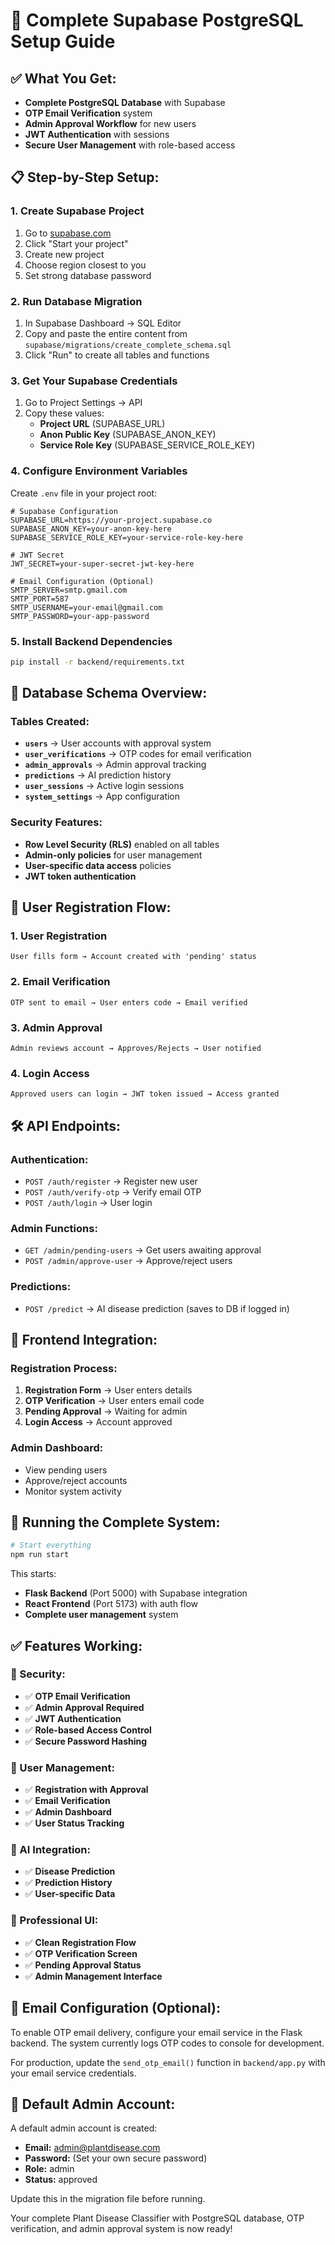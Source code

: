 # 🚀 Complete Supabase PostgreSQL Setup Guide

## ✅ **What You Get:**
- **Complete PostgreSQL Database** with Supabase
- **OTP Email Verification** system
- **Admin Approval Workflow** for new users
- **JWT Authentication** with sessions
- **Secure User Management** with role-based access

## 📋 **Step-by-Step Setup:**

### **1. Create Supabase Project**
1. Go to [supabase.com](https://supabase.com)
2. Click "Start your project"
3. Create new project
4. Choose region closest to you
5. Set strong database password

### **2. Run Database Migration**
1. In Supabase Dashboard → SQL Editor
2. Copy and paste the entire content from `supabase/migrations/create_complete_schema.sql`
3. Click "Run" to create all tables and functions

### **3. Get Your Supabase Credentials**
1. Go to Project Settings → API
2. Copy these values:
   - **Project URL** (SUPABASE_URL)
   - **Anon Public Key** (SUPABASE_ANON_KEY)
   - **Service Role Key** (SUPABASE_SERVICE_ROLE_KEY)

### **4. Configure Environment Variables**
Create `.env` file in your project root:
```env
# Supabase Configuration
SUPABASE_URL=https://your-project.supabase.co
SUPABASE_ANON_KEY=your-anon-key-here
SUPABASE_SERVICE_ROLE_KEY=your-service-role-key-here

# JWT Secret
JWT_SECRET=your-super-secret-jwt-key-here

# Email Configuration (Optional)
SMTP_SERVER=smtp.gmail.com
SMTP_PORT=587
SMTP_USERNAME=your-email@gmail.com
SMTP_PASSWORD=your-app-password
```

### **5. Install Backend Dependencies**
```bash
pip install -r backend/requirements.txt
```

## 🎯 **Database Schema Overview:**

### **Tables Created:**
- **`users`** → User accounts with approval system
- **`user_verifications`** → OTP codes for email verification
- **`admin_approvals`** → Admin approval tracking
- **`predictions`** → AI prediction history
- **`user_sessions`** → Active login sessions
- **`system_settings`** → App configuration

### **Security Features:**
- **Row Level Security (RLS)** enabled on all tables
- **Admin-only policies** for user management
- **User-specific data access** policies
- **JWT token authentication**

## 🔄 **User Registration Flow:**

### **1. User Registration**
```
User fills form → Account created with 'pending' status
```

### **2. Email Verification**
```
OTP sent to email → User enters code → Email verified
```

### **3. Admin Approval**
```
Admin reviews account → Approves/Rejects → User notified
```

### **4. Login Access**
```
Approved users can login → JWT token issued → Access granted
```

## 🛠 **API Endpoints:**

### **Authentication:**
- `POST /auth/register` → Register new user
- `POST /auth/verify-otp` → Verify email OTP
- `POST /auth/login` → User login

### **Admin Functions:**
- `GET /admin/pending-users` → Get users awaiting approval
- `POST /admin/approve-user` → Approve/reject users

### **Predictions:**
- `POST /predict` → AI disease prediction (saves to DB if logged in)

## 🎨 **Frontend Integration:**

### **Registration Process:**
1. **Registration Form** → User enters details
2. **OTP Verification** → User enters email code
3. **Pending Approval** → Waiting for admin
4. **Login Access** → Account approved

### **Admin Dashboard:**
- View pending users
- Approve/reject accounts
- Monitor system activity

## 🚀 **Running the Complete System:**

```bash
# Start everything
npm run start
```

This starts:
- **Flask Backend** (Port 5000) with Supabase integration
- **React Frontend** (Port 5173) with auth flow
- **Complete user management** system

## ✅ **Features Working:**

### **🔐 Security:**
- ✅ **OTP Email Verification**
- ✅ **Admin Approval Required**
- ✅ **JWT Authentication**
- ✅ **Role-based Access Control**
- ✅ **Secure Password Hashing**

### **👥 User Management:**
- ✅ **Registration with Approval**
- ✅ **Email Verification**
- ✅ **Admin Dashboard**
- ✅ **User Status Tracking**

### **🤖 AI Integration:**
- ✅ **Disease Prediction**
- ✅ **Prediction History**
- ✅ **User-specific Data**

### **🎨 Professional UI:**
- ✅ **Clean Registration Flow**
- ✅ **OTP Verification Screen**
- ✅ **Pending Approval Status**
- ✅ **Admin Management Interface**

## 📧 **Email Configuration (Optional):**

To enable OTP email delivery, configure your email service in the Flask backend. The system currently logs OTP codes to console for development.

For production, update the `send_otp_email()` function in `backend/app.py` with your email service credentials.

## 🎯 **Default Admin Account:**

A default admin account is created:
- **Email:** admin@plantdisease.com
- **Password:** (Set your own secure password)
- **Role:** admin
- **Status:** approved

Update this in the migration file before running.

Your complete Plant Disease Classifier with PostgreSQL database, OTP verification, and admin approval system is now ready!